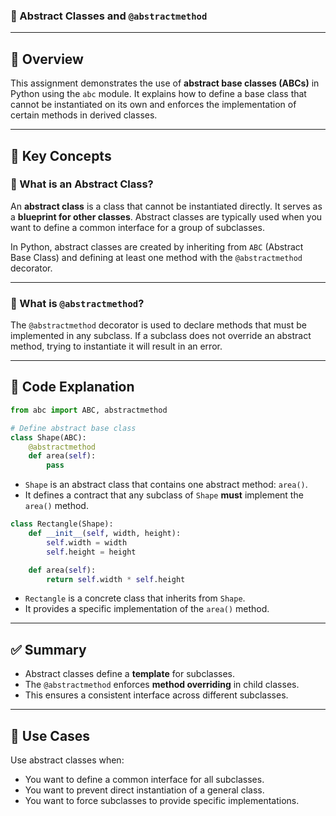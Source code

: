 
### 📄  Abstract Classes and `@abstractmethod`

---

## 🧾 Overview

This assignment demonstrates the use of **abstract base classes (ABCs)** in Python using the `abc` module. It explains how to define a base class that cannot be instantiated on its own and enforces the implementation of certain methods in derived classes.

---

## 🧠 Key Concepts

### 🔹 What is an Abstract Class?

An **abstract class** is a class that cannot be instantiated directly. It serves as a **blueprint for other classes**. Abstract classes are typically used when you want to define a common interface for a group of subclasses.

In Python, abstract classes are created by inheriting from `ABC` (Abstract Base Class) and defining at least one method with the `@abstractmethod` decorator.

---

### 🔹 What is `@abstractmethod`?

The `@abstractmethod` decorator is used to declare methods that must be implemented in any subclass. If a subclass does not override an abstract method, trying to instantiate it will result in an error.

---

## 🧪 Code Explanation

```python
from abc import ABC, abstractmethod

# Define abstract base class
class Shape(ABC):
    @abstractmethod
    def area(self):
        pass
```

* `Shape` is an abstract class that contains one abstract method: `area()`.
* It defines a contract that any subclass of `Shape` **must** implement the `area()` method.

```python
class Rectangle(Shape):
    def __init__(self, width, height):
        self.width = width
        self.height = height

    def area(self):
        return self.width * self.height
```

* `Rectangle` is a concrete class that inherits from `Shape`.
* It provides a specific implementation of the `area()` method.

---

## ✅ Summary

* Abstract classes define a **template** for subclasses.
* The `@abstractmethod` enforces **method overriding** in child classes.
* This ensures a consistent interface across different subclasses.

---

## 📌 Use Cases

Use abstract classes when:

* You want to define a common interface for all subclasses.
* You want to prevent direct instantiation of a general class.
* You want to force subclasses to provide specific implementations.

